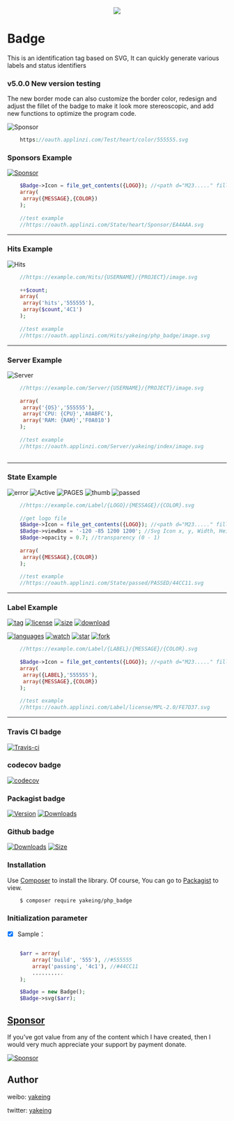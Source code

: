 <div align=center><img src="https://raw.githubusercontent.com/yakeing/php_badge/master/Subsidiary/SVG.png"/></div>

# Badge
This is an identification tag based on SVG, It can quickly generate various labels and status identifiers



### v5.0.0 New version testing

The new border mode can also customize the border color, redesign and adjust the fillet of the badge to make it look more stereoscopic, and add new functions to optimize the program code.

![Sponsor](https://oauth.applinzi.com/Test/heart/color/555555.svg)

```php
    https://oauth.applinzi.com/Test/heart/color/555555.svg
```


### Sponsors Example

[![Sponsor](https://oauth.applinzi.com/State/heart/Sponsor/EA4AAA.svg)](https://github.com/yakeing/Documentation/blob/master/Sponsor/README.md)

```php
    $Badge->Icon = file_get_contents({LOGO}); //<path d="M23....." fill="#FFF"></path>
    array(
     array({MESSAGE},{COLOR})
    );
    
    //test example
    //https://oauth.applinzi.com/State/heart/Sponsor/EA4AAA.svg
```

---

### Hits Example

![Hits](https://oauth.applinzi.com/Hits/yakeing/php_badge/image.svg)

```php
    //https://example.com/Hits/{USERNAME}/{PROJECT}/image.svg
    
    ++$count;
    array(
     array('hits','555555'),
     array($count,'4C1')
    );
    
    //test example
    //https://oauth.applinzi.com/Hits/yakeing/php_badge/image.svg
```

---

### Server Example

![Server](https://oauth.applinzi.com/Server/yakeing/index/image.svg)

```php
    //https://example.com/Server/{USERNAME}/{PROJECT}/image.svg
    
    array(
     array('{OS}','555555'),
     array('CPU: {CPU}','A0ABFC'),
     array('RAM: {RAM}','F0A010')
    );
    
    //test example
    //https://oauth.applinzi.com/Server/yakeing/index/image.svg
    
```

---

### State Example

![error](https://oauth.applinzi.com/State/error/ERROR/ed1941.svg)
![Active](https://oauth.applinzi.com/State/rocket/Active/28a745.svg)
![PAGES](https://oauth.applinzi.com/State/github/PAGES/ea4c89.svg)
![thumb](https://oauth.applinzi.com/State/thumb/88888/636AD0.svg)
![passed](https://oauth.applinzi.com/State/passed/PASSED/44CC11.svg)

```php
    //https://example.com/Label/{LOGO}/{MESSAGE}/{COLOR}.svg
    
    //get logo file
    $Badge->Icon = file_get_contents({LOGO}); //<path d="M23....." fill="#FFF"></path>
    $Badge->viewBox = '-120 -85 1200 1200'; //Svg Icon x, y, Width, Height
    $Badge->opacity = 0.7; //transparency (0 - 1)
    
    array(
     array({MESSAGE},{COLOR})
    );
    
    //test example
    //https://oauth.applinzi.com/State/passed/PASSED/44CC11.svg
```

---

### Label Example

[![tag](https://oauth.applinzi.com/Label/tag/V4.1.0/84bf96.svg)](../.../releases)
[![license](https://oauth.applinzi.com/Label/license/MPL-2.0/FE7D37.svg)](LICENSE)
[![size](https://oauth.applinzi.com/Label/size/999KB/b36d41.svg)](../.../)
[![download](https://oauth.applinzi.com/Label/download/999M/a4a61d.svg)](../.../)

[![languages](https://oauth.applinzi.com/Label/languages/php/007EC6.svg)](../.../search?l=php)
[![watch](https://oauth.applinzi.com/Label/watch/999M/28a745.svg)](../.../deployments)
[![star](https://oauth.applinzi.com/Label/star/999M/ad8b3d.svg)](../.../stargazers)
[![fork](https://oauth.applinzi.com/Label/fork/999M/9b95c9.svg)](../.../network/members)

```php
    //https://example.com/Label/{LABEL}/{MESSAGE}/{COLOR}.svg
    
    $Badge->Icon = file_get_contents({LOGO}); //<path d="M23....." fill="#FFF"></path>
    array(
     array({LABEL},'555555'),
     array({MESSAGE},{COLOR})
    );
    
    //test example
    //https://oauth.applinzi.com/Label/license/MPL-2.0/FE7D37.svg
```

---

### Travis CI badge

[![Travis-ci](https://api.travis-ci.com/yakeing/php_badge.svg)](https://travis-ci.com/yakeing/php_badge)

### codecov badge

[![codecov](https://codecov.io/gh/yakeing/php_badge/branch/master/graph/badge.svg)](https://codecov.io/gh/yakeing/php_badge)

### Packagist badge

[![Version](http://img.shields.io/packagist/v/yakeing/php_badge.svg)](../.../releases)
[![Downloads](http://img.shields.io/packagist/dt/yakeing/php_badge.svg)](https://packagist.org/packages/yakeing/php_badge/dependents)

### Github badge

[![Downloads](https://img.shields.io/github/downloads/yakeing/php_badge/total.svg)](../.../)
[![Size](https://img.shields.io/github/size/yakeing/php_badge/src/Badge.php.svg)](src/Badge.php)

### Installation

Use [Composer](https://getcomposer.org) to install the library.
Of course, You can go to [Packagist](https://packagist.org/packages/yakeing/php_badge) to view.

```shell
    $ composer require yakeing/php_badge
```

### Initialization parameter

- [x] Sample：
```php

    $arr = array(
        array('build', '555'), //#555555
        array('passing', '4c1'), //#44CC11
        ..........
    );

    $Badge = new Badge();
    $Badge->svg($arr);

```

[Sponsor](https://github.com/yakeing/Documentation/blob/master/Sponsor/README.md)
---
If you've got value from any of the content which I have created, then I would very much appreciate your support by payment donate.

[![Sponsor](https://oauth.applinzi.com/State/heart/Sponsor/EA4AAA.svg)](https://github.com/yakeing/Documentation/blob/master/Sponsor/README.md)

Author
---

weibo: [yakeing](https://weibo.com/yakeing)

twitter: [yakeing](https://twitter.com/yakeing)
